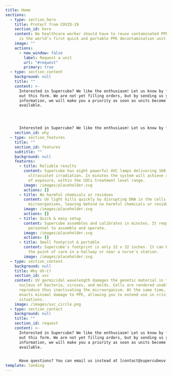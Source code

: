 ```yaml
---
title: Home
sections:
  - type: section_hero
    title: Protect from COVID-19
    section_id: hero
    content: No healthcare worker should have to reuse contaminated PPE. Supercube
      is the world’s first quick and portable PPE decontamination unit.
    image: ""
    actions:
      - new_window: false
        label: Request a unit
        url: "#request"
        primary: true
  - type: section_content
    background: null
    title: ""
    content: >-
      Interested in Supercube? We like the enthusiasm! Let us know by filling
      out this form. We are not yet filling orders, but by sending us your
      information, we will make you a priority as soon as units become
      available.




      Interested in Supercube? We like the enthusiasm! Let us know by filling out this form. We are not yet filling orders, but by sending us your information, we will make you a priority as soon as units become available.
    section_id: why
  - type: section_features
    title: ""
    section_id: features
    subtitle: ""
    background: null
    features:
      - title: Reliable results
        content: Supercube has eight powerful UVC lamps delivering 160 watts of
          ultraviolet irradiation. In minutes the system will achieve > 1J/cm^2
          of exposure, within the CDCs treatment level range.
        image: /images/placeholder.svg
        actions: []
      - title: No harmful chemicals or residues
        content: UV light kills quickly by disrupting DNA in the cells of
          microorganisms, leaving behind no harmful chemicals or residues.
        image: /images/placeholder.svg
        actions: []
      - title: Quick & easy setup
        content: Supercube assembles and calibrates in minutes. It requires no trained
          personnel to assemble and operate.
        image: /images/placeholder.svg
        actions: []
      - title: Small footprint & portable
        content: Supercube's footprint is only 32 x 32 inches. It can be set up close to
          the point of care in a hallway or near a nurse's station.
        image: /images/placeholder.svg
  - type: section_content
    background: null
    title: Why UV-C?
    section_id: uvc
    content: UV germicidal wavelength damages the genetic material in the cell
      nucleus of bacteria, viruses, and molds. Cells are rendered unable to
      reproduce thus inactivating the microorganism. At the same time, UVC
      enacts minimal damage to PPE, allowing you to extend use in crisis
      situations.
    image: /images/uvc_circle.png
  - type: section_contact
    background: null
    title: ""
    section_id: request
    content: >-
      Interested in Supercube? We like the enthusiasm! Let us know by filling
      out this form. We are not yet filling orders, but by sending us your
      information, we will make you a priority as soon as units become
      available.


      Have questions? You can email us instead at [contact@supercubeuv.com](mailto:contact@supercubeuv.com).
template: landing
---
```

